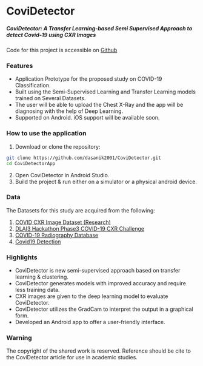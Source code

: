 
# CoviDetector
##### *CoviDetector: A Transfer Learning-based Semi Supervised Approach to detect Covid-19 using CXR Images*

Code for this project is accessible on [Github](https://github.com/dasanik2001/CoviDetector)

### Features
- Application Prototype for the proposed study on COVID-19 Classification. 
- Built using the Semi-Supervised Learning and Transfer Learning models trained on Several Datasets.
- The user will be able to upload the Chest X-Ray and the app will be diagnosing with the help of Deep Learning. 
- Supported on Android. iOS support will be available soon. 

### How to use the application
1. Download or clone the repository:
```sh
git clone https://github.com/dasanik2001/CoviDetector.git
cd CoviDetectorApp
```
2. Open CoviDetector in Android Studio.
3. Build the project & run either on a simulator or a physical android device.

### Data
The Datasets for this study are acquired from the following:
1. [COVID CXR Image Dataset (Research)](https://www.kaggle.com/datasets/sid321axn/covid-cxr-image-dataset-research) 
2. [DLAI3 Hackathon Phase3 COVID-19 CXR Challenge](https://www.kaggle.com/datasets/jonathanchan/dlai3-hackathon-phase3-covid19-cxr-challenge) 
3. [COVID-19 Radiography Database](https://www.kaggle.com/datasets/tawsifurrahman/covid19-radiography-database) 
4. [Covid19 Detection](https://www.kaggle.com/datasets/donjon00/covid19-detection) 

### Highlights
- CoviDetector is new semi-supervised approach based on transfer learning & clustering.
- CoviDetector generates models with improved accuracy and require less training data.
- CXR images are given to the deep learning model to evaluate CoviDetector.
- CoviDetector utilizes the GradCam to interpret the output in a graphical form.
- Developed an Android app to offer a user-friendly interface. 
### Warning
The copyright of the shared work is reserved. Reference should be cite to the CoviDetector article for use in academic studies.

